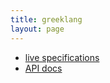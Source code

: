 ```yaml
---
title: greeklang
layout: page
---
```


- [live specifications](specs/greek/Greek.html)
- [API docs](api)